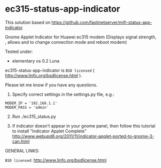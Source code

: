 ec315-status-app-indicator
=========================

This solution based on https://github.com/fastinetserver/mifi-status-app-indicator

Gnome Applet Indicator for Huawei ec315 modem (Displays signal strength, , allows and to change connection mode and reboot modem)

Tested under:
- elementary os 0.2 Luna

ec315-status-app-indicator is `BSD licensed` ( http://www.linfo.org/bsdlicense.html ).

Please let me know if you have any questions.


1) Specify correct settings in the settings.py file, e.g.:

```
MODEM_IP = '192.168.1.1'
MODEM_PASS = 'admin'
```

2) Run
./ec315_status.py

3) If indicator doesn't appear in your gnome panel, then follow this tutorial to install "Indicator Applet Complete"
http://www.webupd8.org/2011/11/indicator-applet-ported-to-gnome-3-can.html


GENERAL LINKS:

`BSD licensed`: http://www.linfo.org/bsdlicense.html